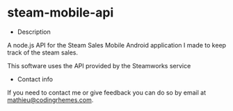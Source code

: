 steam-mobile-api
================

* Description

A node.js API for the Steam Sales Mobile Android application I made to keep track of the steam sales.

This software uses the API provided by the Steamworks service

* Contact info

If you need to contact me or give feedback you can do so by email at <mathieu@codingrhemes.com>.

